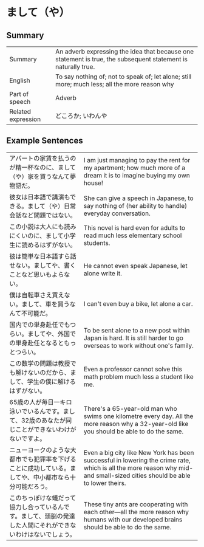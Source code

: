 # まして（や）

## Summary

<table><tr>   <td>Summary</td>   <td>An adverb expressing the idea that because one statement is true, the subsequent statement is naturally true.</td></tr><tr>   <td>English</td>   <td>To say nothing of; not to speak of; let alone; still more; much less; all the more reason why</td></tr><tr>   <td>Part of speech</td>   <td>Adverb</td></tr><tr>   <td>Related expression</td>   <td>どころか; いわんや</td></tr></table>

## Example Sentences

<table><tr>   <td>アパートの家賃を払うのが精一杯なのに、まして（や）家を買うなんて夢物語だ。</td>   <td>I am just managing to pay the rent for my apartment; how much more of a dream it is to imagine buying my own house!</td></tr><tr>   <td>彼女は日本語で講演もできる。まして（や）日常会話など問題ではない。</td>   <td>She can give a speech in Japanese, to say nothing of (her ability to handle) everyday conversation.</td></tr><tr>   <td>この小説は大人にも読みにくいのに、まして小学生に読めるはずがない。</td>   <td>This novel is hard even for adults to read much less elementary school students.</td></tr><tr>   <td>彼は簡単な日本語すら話せない。ましてや、書くことなど思いもよらない。</td>   <td>He cannot even speak Japanese, let alone write it.</td></tr><tr>   <td>僕は自転車さえ買えない。まして、車を買うなんて不可能だ。</td>   <td>I can't even buy a bike, let alone a car.</td></tr><tr>   <td>国内での単身赴任でもつらい。ましてや、外国での単身赴任となるともっとつらい。</td>   <td>To be sent alone to a new post within Japan is hard. It is still harder to go overseas to work without one's family.</td></tr><tr>   <td>この数学の問題は教授でも解けないのだから、まして、学生の僕に解けるはずがない。</td>   <td>Even a professor cannot solve this math problem much less a student like me.</td></tr><tr>   <td>65歳の人が毎日一キロ泳いでいるんです。まして、32歳のあなたが同じことができないわけがないですよ。</td>   <td>There's a 65-year-old man who swims one kilometre every day. All the more reason why a 32-year-old like you should be able to do the same.</td></tr><tr>   <td>ニューヨークのような大都市でも犯罪率を下げることに成功している。ましてや、中小都市なら十分可能だろう。</td>   <td>Even a big city like New York has been successful in lowering the crime rate, which is all the more reason why mid- and small-sized cities should be able to lower theirs.</td></tr><tr>   <td>このちっぽけな蟻だって協力し合っているんです。まして、頭脳の発達した人間にそれができないわけはないでしょう。</td>   <td>These tiny ants are cooperating with each other—all the more reason why humans with our developed brains should be able to do the same.</td></tr></table>

